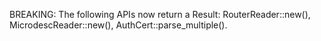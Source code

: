 BREAKING: The following APIs now return a Result: RouterReader::new(), MicrodescReader::new(), AuthCert::parse_multiple().
